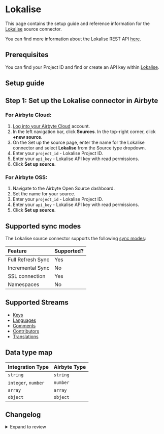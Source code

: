 # Lokalise

This page contains the setup guide and reference information for the [Lokalise](https://lokalise.com/) source connector.

You can find more information about the Lokalise REST API [here](https://developers.lokalise.com/reference/lokalise-rest-api).

## Prerequisites

You can find your Project ID and find or create an API key within [Lokalise](https://docs.lokalise.com/en/articles/1929556-api-tokens).

## Setup guide

## Step 1: Set up the Lokalise connector in Airbyte

### For Airbyte Cloud:

1. [Log into your Airbyte Cloud](https://cloud.airbyte.com/workspaces) account.
2. In the left navigation bar, click **Sources**. In the top-right corner, click **+new source**.
3. On the Set up the source page, enter the name for the Lokalise connector and select **Lokalise** from the Source type dropdown.
4. Enter your `project_id` - Lokalise Project ID.
5. Enter your `api_key` - Lokalise API key with read permissions.
6. Click **Set up source**.

### For Airbyte OSS:

1. Navigate to the Airbyte Open Source dashboard.
2. Set the name for your source.
3. Enter your `project_id` - Lokalise Project ID.
4. Enter your `api_key` - Lokalise API key with read permissions.
5. Click **Set up source**.

## Supported sync modes

The Lokalise source connector supports the following [sync modes](https://docs.airbyte.com/cloud/core-concepts#connection-sync-modes):

| Feature           | Supported? |
| :---------------- | :--------- |
| Full Refresh Sync | Yes        |
| Incremental Sync  | No         |
| SSL connection    | Yes        |
| Namespaces        | No         |

## Supported Streams

- [Keys](https://developers.lokalise.com/reference/list-all-keys)
- [Languages](https://developers.lokalise.com/reference/list-project-languages)
- [Comments](https://developers.lokalise.com/reference/list-project-comments)
- [Contributors](https://developers.lokalise.com/reference/list-all-contributors)
- [Translations](https://developers.lokalise.com/reference/list-all-translations)

## Data type map

| Integration Type    | Airbyte Type |
| :------------------ | :----------- |
| `string`            | `string`     |
| `integer`, `number` | `number`     |
| `array`             | `array`      |
| `object`            | `object`     |

## Changelog

<details>
  <summary>Expand to review</summary>

| Version | Date       | Pull Request                                             | Subject              |
| :------ | :--------- | :------------------------------------------------------- | :------------------- |
| 0.2.14 | 2025-03-01 | [54746](https://github.com/airbytehq/airbyte/pull/54746) | Update dependencies |
| 0.2.13 | 2025-02-22 | [54303](https://github.com/airbytehq/airbyte/pull/54303) | Update dependencies |
| 0.2.12 | 2025-02-15 | [53811](https://github.com/airbytehq/airbyte/pull/53811) | Update dependencies |
| 0.2.11 | 2025-02-08 | [53260](https://github.com/airbytehq/airbyte/pull/53260) | Update dependencies |
| 0.2.10 | 2025-02-01 | [52752](https://github.com/airbytehq/airbyte/pull/52752) | Update dependencies |
| 0.2.9 | 2025-01-25 | [52294](https://github.com/airbytehq/airbyte/pull/52294) | Update dependencies |
| 0.2.8 | 2025-01-18 | [51803](https://github.com/airbytehq/airbyte/pull/51803) | Update dependencies |
| 0.2.7 | 2025-01-11 | [51204](https://github.com/airbytehq/airbyte/pull/51204) | Update dependencies |
| 0.2.6 | 2024-12-28 | [50635](https://github.com/airbytehq/airbyte/pull/50635) | Update dependencies |
| 0.2.5 | 2024-12-21 | [50121](https://github.com/airbytehq/airbyte/pull/50121) | Update dependencies |
| 0.2.4 | 2024-12-14 | [49216](https://github.com/airbytehq/airbyte/pull/49216) | Update dependencies |
| 0.2.3 | 2024-12-11 | [48995](https://github.com/airbytehq/airbyte/pull/48995) | Starting with this version, the Docker image is now rootless. Please note that this and future versions will not be compatible with Airbyte versions earlier than 0.64 |
| 0.2.2 | 2024-11-04 | [47935](https://github.com/airbytehq/airbyte/pull/47935) | Update dependencies |
| 0.2.1 | 2024-10-28 | [47629](https://github.com/airbytehq/airbyte/pull/47629) | Update dependencies |
| 0.2.0 | 2024-08-26 | [44765](https://github.com/airbytehq/airbyte/pull/44765) | Refactor connector to manifest-only format |
| 0.1.15 | 2024-08-24 | [44696](https://github.com/airbytehq/airbyte/pull/44696) | Update dependencies |
| 0.1.14 | 2024-08-17 | [44203](https://github.com/airbytehq/airbyte/pull/44203) | Update dependencies |
| 0.1.13 | 2024-08-12 | [43917](https://github.com/airbytehq/airbyte/pull/43917) | Update dependencies |
| 0.1.12 | 2024-08-10 | [43699](https://github.com/airbytehq/airbyte/pull/43699) | Update dependencies |
| 0.1.11 | 2024-08-03 | [43121](https://github.com/airbytehq/airbyte/pull/43121) | Update dependencies |
| 0.1.10 | 2024-07-27 | [42644](https://github.com/airbytehq/airbyte/pull/42644) | Update dependencies |
| 0.1.9 | 2024-07-20 | [42307](https://github.com/airbytehq/airbyte/pull/42307) | Update dependencies |
| 0.1.8 | 2024-07-13 | [41803](https://github.com/airbytehq/airbyte/pull/41803) | Update dependencies |
| 0.1.7 | 2024-07-10 | [41395](https://github.com/airbytehq/airbyte/pull/41395) | Update dependencies |
| 0.1.6 | 2024-07-09 | [41188](https://github.com/airbytehq/airbyte/pull/41188) | Update dependencies |
| 0.1.5 | 2024-07-06 | [40809](https://github.com/airbytehq/airbyte/pull/40809) | Update dependencies |
| 0.1.4 | 2024-06-25 | [40337](https://github.com/airbytehq/airbyte/pull/40337) | Update dependencies |
| 0.1.3 | 2024-06-22 | [40178](https://github.com/airbytehq/airbyte/pull/40178) | Update dependencies |
| 0.1.2 | 2024-06-06 | [39168](https://github.com/airbytehq/airbyte/pull/39168) | [autopull] Upgrade base image to v1.2.2 |
| 0.1.1 | 2024-05-20 | [38435](https://github.com/airbytehq/airbyte/pull/38435) | [autopull] base image + poetry + up_to_date |
| 0.1.0 | 2022-10-27 | [18522](https://github.com/airbytehq/airbyte/pull/18522) | New Source: Lokalise |

</details>
